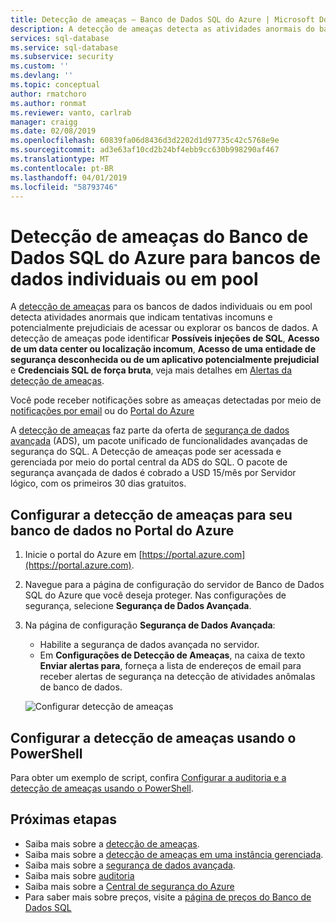 ```yaml
---
title: Detecção de ameaças – Banco de Dados SQL do Azure | Microsoft Docs
description: A detecção de ameaças detecta as atividades anormais do banco de dados que indicam possíveis ameaças de segurança contra o banco de dados em um banco de dados individual ou um pool elástico.
services: sql-database
ms.service: sql-database
ms.subservice: security
ms.custom: ''
ms.devlang: ''
ms.topic: conceptual
author: rmatchoro
ms.author: ronmat
ms.reviewer: vanto, carlrab
manager: craigg
ms.date: 02/08/2019
ms.openlocfilehash: 60839fa06d8436d3d2202d1d97735c42c5768e9e
ms.sourcegitcommit: ad3e63af10cd2b24bf4ebb9cc630b998290af467
ms.translationtype: MT
ms.contentlocale: pt-BR
ms.lasthandoff: 04/01/2019
ms.locfileid: "58793746"
---
```

# <a name="azure-sql-database-threat-detection-for-single-or-pooled-databases"></a>Detecção de ameaças do Banco de Dados SQL do Azure para bancos de dados individuais ou em pool

A [detecção de ameaças](sql-database-threat-detection-overview.md) para os bancos de dados individuais ou em pool detecta atividades anormais que indicam tentativas incomuns e potencialmente prejudiciais de acessar ou explorar os bancos de dados. A detecção de ameaças pode identificar **Possíveis injeções de SQL**, **Acesso de um data center ou localização incomum**, **Acesso de uma entidade de segurança desconhecida ou de um aplicativo potencialmente prejudicial** e **Credenciais SQL de força bruta**, veja mais detalhes em [Alertas da detecção de ameaças](sql-database-threat-detection-overview.md#advanced-threat-protection-alerts).

Você pode receber notificações sobre as ameaças detectadas por meio de [notificações por email](sql-database-threat-detection-overview.md#explore-anomalous-database-activities-upon-detection-of-a-suspicious-event) ou do [Portal do Azure](sql-database-threat-detection-overview.md#explore-advanced-threat-protection-alerts-for-your-database-in-the-azure-portal)

A [detecção de ameaças](sql-database-threat-detection-overview.md) faz parte da oferta de [segurança de dados avançada](sql-database-advanced-data-security.md) (ADS), um pacote unificado de funcionalidades avançadas de segurança do SQL. A Detecção de ameaças pode ser acessada e gerenciada por meio do portal central da ADS do SQL. O pacote de segurança avançada de dados é cobrado a USD 15/mês por Servidor lógico, com os primeiros 30 dias gratuitos.

## <a name="set-up-threat-detection-for-your-database-in-the-azure-portal"></a>Configurar a detecção de ameaças para seu banco de dados no Portal do Azure

1. Inicie o portal do Azure em [https://portal.azure.com](https://portal.azure.com).
2. Navegue para a página de configuração do servidor de Banco de Dados SQL do Azure que você deseja proteger. Nas configurações de segurança, selecione **Segurança de Dados Avançada**.
3. Na página de configuração **Segurança de Dados Avançada**:

   - Habilite a segurança de dados avançada no servidor.
   - Em **Configurações de Detecção de Ameaças**, na caixa de texto **Enviar alertas para**, forneça a lista de endereços de email para receber alertas de segurança na detecção de atividades anômalas de banco de dados.
  
   ![Configurar detecção de ameaças](./media/sql-database-threat-detection/set_up_threat_detection.png)

## <a name="set-up-threat-detection-using-powershell"></a>Configurar a detecção de ameaças usando o PowerShell

Para obter um exemplo de script, confira [Configurar a auditoria e a detecção de ameaças usando o PowerShell](scripts/sql-database-auditing-and-threat-detection-powershell.md).

## <a name="next-steps"></a>Próximas etapas

- Saiba mais sobre a [detecção de ameaças](sql-database-threat-detection-overview.md).
- Saiba mais sobre a [detecção de ameaças em uma instância gerenciada](sql-database-managed-instance-threat-detection.md).  
- Saiba mais sobre a [segurança de dados avançada](sql-database-advanced-data-security.md).
- Saiba mais sobre [auditoria](sql-database-auditing.md)
- Saiba mais sobre a [Central de segurança do Azure](https://docs.microsoft.com/azure/security-center/security-center-intro)
- Para saber mais sobre preços, visite a [página de preços do Banco de Dados SQL](https://azure.microsoft.com/pricing/details/sql-database/)  
